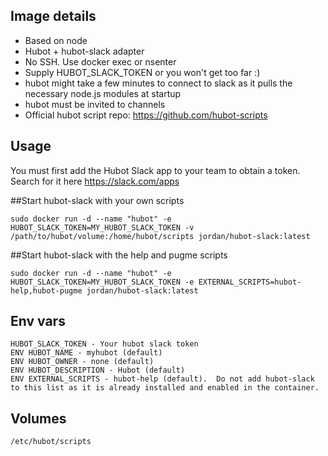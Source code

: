 ## Image details

* Based on node
* Hubot + hubot-slack adapter
* No SSH. Use docker exec or nsenter
* Supply HUBOT_SLACK_TOKEN or you won't get too far :)
* hubot might take a few minutes to connect to slack as it pulls the necessary node.js modules at startup
* hubot must be invited to channels
* Official hubot script repo: https://github.com/hubot-scripts


## Usage
You must first add the Hubot Slack app to your team to obtain a token. Search for it here https://slack.com/apps

##Start hubot-slack with your own scripts
```
sudo docker run -d --name "hubot" -e HUBOT_SLACK_TOKEN=MY_HUBOT_SLACK_TOKEN -v /path/to/hubot/volume:/home/hubot/scripts jordan/hubot-slack:latest
```

##Start hubot-slack with the help and pugme scripts
```
sudo docker run -d --name "hubot" -e HUBOT_SLACK_TOKEN=MY_HUBOT_SLACK_TOKEN -e EXTERNAL_SCRIPTS=hubot-help,hubot-pugme jordan/hubot-slack:latest
```

## Env vars
```
HUBOT_SLACK_TOKEN - Your hubot slack token
ENV HUBOT_NAME - myhubot (default)
ENV HUBOT_OWNER - none (default)
ENV HUBOT_DESCRIPTION - Hubot (default)
ENV EXTERNAL_SCRIPTS - hubot-help (default).  Do not add hubot-slack to this list as it is already installed and enabled in the container.
```

## Volumes
```
/etc/hubot/scripts
```

